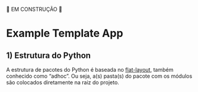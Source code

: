 :construction: EM CONSTRUÇÃO :construction:

<h1>
  <p>Example Template App</p>
</h1>

## 1) Estrutura do Python
A estrutura de pacotes do Python é baseada no [flat-layout](https://setuptools.pypa.io/en/latest/userguide/package_discovery.html), também conhecido como “adhoc”. Ou seja, a(s) pasta(s) do pacote com os módulos são colocados diretamente na raiz do projeto.
